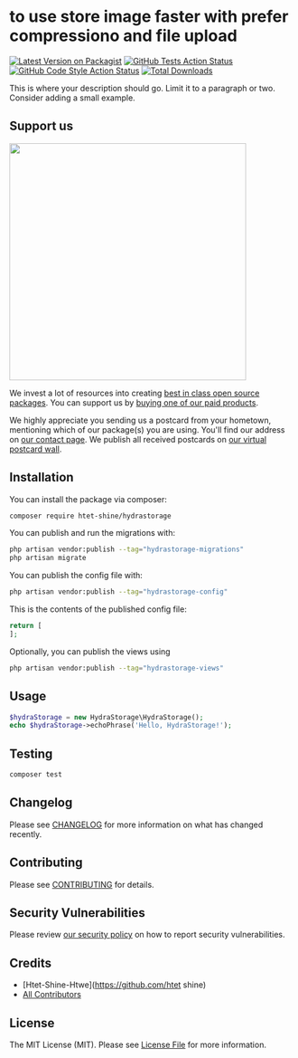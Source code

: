 # to use store image faster with prefer compressiono and file upload 

[![Latest Version on Packagist](https://img.shields.io/packagist/v/htet-shine/hydrastorage.svg?style=flat-square)](https://packagist.org/packages/htet-shine/hydrastorage)
[![GitHub Tests Action Status](https://img.shields.io/github/actions/workflow/status/htet-shine/hydrastorage/run-tests.yml?branch=main&label=tests&style=flat-square)](https://github.com/htet-shine/hydrastorage/actions?query=workflow%3Arun-tests+branch%3Amain)
[![GitHub Code Style Action Status](https://img.shields.io/github/actions/workflow/status/htet-shine/hydrastorage/fix-php-code-style-issues.yml?branch=main&label=code%20style&style=flat-square)](https://github.com/htet-shine/hydrastorage/actions?query=workflow%3A"Fix+PHP+code+style+issues"+branch%3Amain)
[![Total Downloads](https://img.shields.io/packagist/dt/htet-shine/hydrastorage.svg?style=flat-square)](https://packagist.org/packages/htet-shine/hydrastorage)

This is where your description should go. Limit it to a paragraph or two. Consider adding a small example.

## Support us

[<img src="https://github-ads.s3.eu-central-1.amazonaws.com/HydraStorage.jpg?t=1" width="419px" />](https://spatie.be/github-ad-click/HydraStorage)

We invest a lot of resources into creating [best in class open source packages](https://spatie.be/open-source). You can support us by [buying one of our paid products](https://spatie.be/open-source/support-us).

We highly appreciate you sending us a postcard from your hometown, mentioning which of our package(s) you are using. You'll find our address on [our contact page](https://spatie.be/about-us). We publish all received postcards on [our virtual postcard wall](https://spatie.be/open-source/postcards).

## Installation

You can install the package via composer:

```bash
composer require htet-shine/hydrastorage
```

You can publish and run the migrations with:

```bash
php artisan vendor:publish --tag="hydrastorage-migrations"
php artisan migrate
```

You can publish the config file with:

```bash
php artisan vendor:publish --tag="hydrastorage-config"
```

This is the contents of the published config file:

```php
return [
];
```

Optionally, you can publish the views using

```bash
php artisan vendor:publish --tag="hydrastorage-views"
```

## Usage

```php
$hydraStorage = new HydraStorage\HydraStorage();
echo $hydraStorage->echoPhrase('Hello, HydraStorage!');
```

## Testing

```bash
composer test
```

## Changelog

Please see [CHANGELOG](CHANGELOG.md) for more information on what has changed recently.

## Contributing

Please see [CONTRIBUTING](CONTRIBUTING.md) for details.

## Security Vulnerabilities

Please review [our security policy](../../security/policy) on how to report security vulnerabilities.

## Credits

- [Htet-Shine-Htwe](https://github.com/htet shine)
- [All Contributors](../../contributors)

## License

The MIT License (MIT). Please see [License File](LICENSE.md) for more information.
